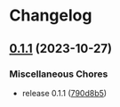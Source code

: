 # Changelog

## [0.1.1](https://github.com/catppuccin/toolbox/compare/catppuccin-catwalk-v0.1.1...catppuccin-catwalk-v0.1.1) (2023-10-27)


### Miscellaneous Chores

* release 0.1.1 ([790d8b5](https://github.com/catppuccin/toolbox/commit/790d8b5fc28b8e4ad488064abee811cc28d34c97))
